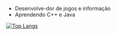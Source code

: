 - Desenvolve-dor de jogos e informação 
- Aprendendo C++ e Java

[![Top Langs](https://github-readme-stats.vercel.app/api/top-langs/?username=DiegoChiodi&layout=compact&theme=dark)](https://github.com/anuraghazra/github-readme-stats)


